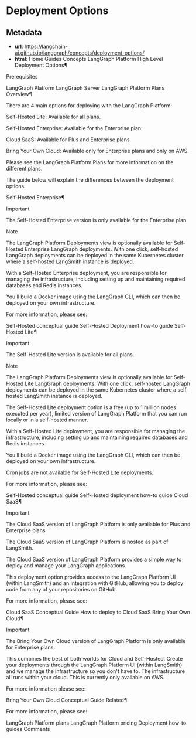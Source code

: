 # Deployment Options



## Metadata

- **url**: https://langchain-ai.github.io/langgraph/concepts/deployment_options/
- **html**: Home
Guides
Concepts
LangGraph Platform
High Level
Deployment Options¶

Prerequisites

LangGraph Platform
LangGraph Server
LangGraph Platform Plans
Overview¶

There are 4 main options for deploying with the LangGraph Platform:

Self-Hosted Lite: Available for all plans.

Self-Hosted Enterprise: Available for the Enterprise plan.

Cloud SaaS: Available for Plus and Enterprise plans.

Bring Your Own Cloud: Available only for Enterprise plans and only on AWS.

Please see the LangGraph Platform Plans for more information on the different plans.

The guide below will explain the differences between the deployment options.

Self-Hosted Enterprise¶

Important

The Self-Hosted Enterprise version is only available for the Enterprise plan.

Note

The LangGraph Platform Deployments view is optionally available for Self-Hosted Enterprise LangGraph deployments. With one click, self-hosted LangGraph deployments can be deployed in the same Kubernetes cluster where a self-hosted LangSmith instance is deployed.

With a Self-Hosted Enterprise deployment, you are responsible for managing the infrastructure, including setting up and maintaining required databases and Redis instances.

You’ll build a Docker image using the LangGraph CLI, which can then be deployed on your own infrastructure.

For more information, please see:

Self-Hosted conceptual guide
Self-Hosted Deployment how-to guide
Self-Hosted Lite¶

Important

The Self-Hosted Lite version is available for all plans.

Note

The LangGraph Platform Deployments view is optionally available for Self-Hosted Lite LangGraph deployments. With one click, self-hosted LangGraph deployments can be deployed in the same Kubernetes cluster where a self-hosted LangSmith instance is deployed.

The Self-Hosted Lite deployment option is a free (up to 1 million nodes executed per year), limited version of LangGraph Platform that you can run locally or in a self-hosted manner.

With a Self-Hosted Lite deployment, you are responsible for managing the infrastructure, including setting up and maintaining required databases and Redis instances.

You’ll build a Docker image using the LangGraph CLI, which can then be deployed on your own infrastructure.

Cron jobs are not available for Self-Hosted Lite deployments.

For more information, please see:

Self-Hosted conceptual guide
Self-Hosted deployment how-to guide
Cloud SaaS¶

Important

The Cloud SaaS version of LangGraph Platform is only available for Plus and Enterprise plans.

The Cloud SaaS version of LangGraph Platform is hosted as part of LangSmith.

The Cloud SaaS version of LangGraph Platform provides a simple way to deploy and manage your LangGraph applications.

This deployment option provides access to the LangGraph Platform UI (within LangSmith) and an integration with GitHub, allowing you to deploy code from any of your repositories on GitHub.

For more information, please see:

Cloud SaaS Conceptual Guide
How to deploy to Cloud SaaS
Bring Your Own Cloud¶

Important

The Bring Your Own Cloud version of LangGraph Platform is only available for Enterprise plans.

This combines the best of both worlds for Cloud and Self-Hosted. Create your deployments through the LangGraph Platform UI (within LangSmith) and we manage the infrastructure so you don't have to. The infrastructure all runs within your cloud. This is currently only available on AWS.

For more information please see:

Bring Your Own Cloud Conceptual Guide
Related¶

For more information, please see:

LangGraph Platform plans
LangGraph Platform pricing
Deployment how-to guides
Comments
